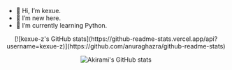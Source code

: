 - 👋 Hi, I’m kexue.
- 👀 I’m new here.
- 🌱 I’m currently learning Python.


<p align="center">
[![kexue-z's GitHub stats](https://github-readme-stats.vercel.app/api?username=kexue-z)](https://github.com/anuraghazra/github-readme-stats)
</p>
  
<p align="center">
  <img src="https://github-readme-stats.vercel.app/api/top-langs/?username=kexue-z&layout=compact&hide_border=true"  alt="Akirami's GitHub stats"/>
</p>



<!---
xana278/xana278 is a ✨ special ✨ repository because its `README.md` (this file) appears on your GitHub profile.
You can click the Preview link to take a look at your changes.
--->

